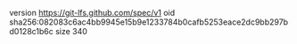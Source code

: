 version https://git-lfs.github.com/spec/v1
oid sha256:082083c6ac4bb9945e15b9e1233784b0cafb5253eace2dc9bb297bd0128c1b6c
size 340
